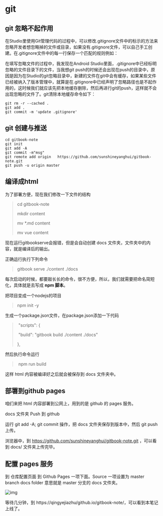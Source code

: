 # git

## git 忽略不起作用

在Studio里使用Git管理代码的过程中，可以修改.gitignore文件中的标示的方法来忽略开发者想忽略掉的文件或目录，如果没有.gitignore文件，可以自己手工创建。在.gitignore文件中的每一行保存一个匹配的规则例如：



在填写忽略文件的过程中，我发现在Android Studio里面，.gitignore中已经标明忽略的文件目录下的文件，当我想git  push的时候还会出现在push的目录中，原因是因为在Studio的git忽略目录中，新建的文件在git中会有缓存，如果某些文件已经被纳入了版本管理中，就算是在.gitignore中已经声明了忽略路径也是不起作用的，这时候我们就应该先把本地缓存删除，然后再进行git的push，这样就不会出现忽略的文件了。git清除本地缓存命令如下：



```git
git rm -r --cached .
git add .
git commit -m 'update .gitignore'
```



## git 创建与推送 



```
cd gitbook-note
git init
git add -A
git commit -m"msg"
git remote add origin   https://github.com/sunshineyanghui/gitbook-note.git
git push -u origin master
```



## 编译成html

为了部署方便，现在我们修改一下文件的结构

>   cd gitbook-note
>
> mkdir content
>
>  mv *.md content
>
> mv vue content

现在运行gitbookserve会报错，但是会自动创建 docs 文件夹，文件夹中的内容，就是编译后的输出。

正确运行执行下列命令

>   gitbook serve ./content ./docs

每次启动的时候，都要敲长长的命令，很不方便，所以，我们就需要把命名简短化，具体就是去写成 **npm 脚本**。

把项目变成一个nodejs的项目

>   npm init -y

生成一个package.json文件，在package.json添加一下代码

> ​    "scripts": {
>
> ​          "build": "gitbook build ./content ./docs"
>
> },        

然后执行命令运行

> ​    npm run build

这样 html 内容被编译好之后就会被保存到 docs 文件夹中。

## 部署到github pages

咱们来把 html 内容部署到公网上，用到的是 github 的 pages 服务。

docs 文件夹 Push 到 github

运行 git add -A; git commit 操作，把 docs 文件夹保存到版本中，然后 git push 上传。

浏览器中，到 https://github.com/sunshineyanghui/gitbook-note.git ，可以看到 docs/ 文件夹上传完毕。

## 配置 pages 服务

到 仓库配置页面 到 Github Pages 一项下面。Source 一项设置为 master branch docs folder 意思就是 master 分支的 docs 文件夹。



![img](https:////upload-images.jianshu.io/upload_images/7901810-58a6b74791d79061.jpg?imageMogr2/auto-orient/strip%7CimageView2/2/w/888)



等待几分钟，到 https://qingyejiazhu/github.io/gitbook-note/，可以看到本笔记上线了。



